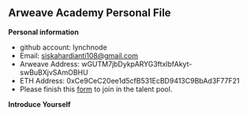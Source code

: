 ## Arweave Academy Personal File
**Personal information**
- github account: lynchnode
- Email: siskahardianti108@gmail.com
- Arweave Address: wGUTM7jbDykpARYG3ftxlbfAkyt-swBuBXjvSAmOBHU
- ETH Address: 0xCe9CeC20ee1d5cfB531EcBD9413C9BbAd3F77F21
- Please finish this [form](https://docs.google.com/forms/d/e/1FAIpQLSfWA5fIIcBgmRppm3jNz5vmf9Mai_QMVil-2pO4r7YKn_Zhtw/viewform?usp=sf_link) to join in the talent pool.

**Introduce Yourself**


